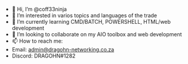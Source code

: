 - 👋 Hi, I’m @coff33ninja
- 👀 I’m interested in varios topics and languages of the trade
- 🌱 I’m currently learning CMD/BATCH, POWERSHELL, HTML/web development
- 💞️ I’m looking to collaborate on my AIO toolbox and web development
- 📫 How to reach me:
- Email: admin@dragohn-networking.co.za
- Discord: DRAGOHN#1282

<!---
coff33ninja/coff33ninja is a ✨ special ✨ repository because its `README.md` (this file) appears on your GitHub profile.
You can click the Preview link to take a look at your changes.
--->
